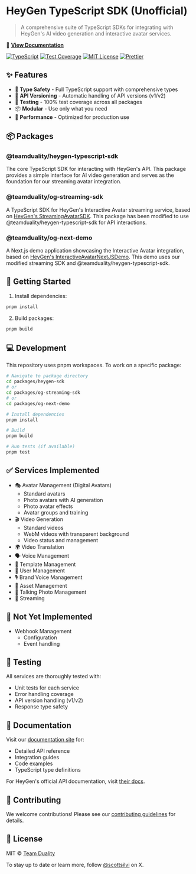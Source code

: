 # HeyGen TypeScript SDK (Unofficial)

> A comprehensive suite of TypeScript SDKs for integrating with HeyGen's AI video generation and interactive avatar services.

🚚 **[View Documentation](https://heygen.teamduality.dev)**

[![TypeScript](https://img.shields.io/badge/TypeScript-5.0-blue.svg)](https://www.typescriptlang.org/)
[![Test Coverage](https://img.shields.io/badge/coverage-100%25-brightgreen.svg)](packages/sdk/coverage)
[![MIT License](https://img.shields.io/badge/license-MIT-blue.svg)](LICENSE)
[![Prettier](https://img.shields.io/badge/prettier-enabled-brightgreen.svg)](https://prettier.io/)

## ✨ Features

- 🎯 **Type Safety** - Full TypeScript support with comprehensive types
- 🔄 **API Versioning** - Automatic handling of API versions (v1/v2)
- 🧪 **Testing** - 100% test coverage across all packages
- 📦 **Modular** - Use only what you need
- 🚀 **Performance** - Optimized for production use

## 📦 Packages

### @teamduality/heygen-typescript-sdk

The core TypeScript SDK for interacting with HeyGen's API. This package provides a simple interface for AI video generation and serves as the foundation for our streaming avatar integration.

### @teamduality/og-streaming-sdk

A TypeScript SDK for HeyGen's Interactive Avatar streaming service, based on [HeyGen's StreamingAvatarSDK](https://github.com/HeyGen-Official/StreamingAvatarSDK). This package has been modified to use @teamduality/heygen-typescript-sdk for API interactions.

### @teamduality/og-next-demo

A Next.js demo application showcasing the Interactive Avatar integration, based on [HeyGen's InteractiveAvatarNextJSDemo](https://github.com/HeyGen-Official/InteractiveAvatarNextJSDemo). This demo uses our modified streaming SDK and @teamduality/heygen-typescript-sdk.

## 🚀 Getting Started

1. Install dependencies:

```bash
pnpm install
```

2. Build packages:

```bash
pnpm build
```

## 💻 Development

This repository uses pnpm workspaces. To work on a specific package:

```bash
# Navigate to package directory
cd packages/heygen-sdk
# or
cd packages/og-streaming-sdk
# or
cd packages/og-next-demo

# Install dependencies
pnpm install

# Build
pnpm build

# Run tests (if available)
pnpm test
```

## ✅ Services Implemented

- 🎭 Avatar Management (Digital Avatars)
  - Standard avatars
  - Photo avatars with AI generation
  - Photo avatar effects
  - Avatar groups and training
- 🎬 Video Generation
  - Standard videos
  - WebM videos with transparent background
  - Video status and management
- 🌍 Video Translation
- 🗣️ Voice Management
- 📝 Template Management
- 👤 User Management
- 🎙️ Brand Voice Management
- 📁 Asset Management
- 📸 Talking Photo Management
- 🔄 Streaming

## 📝 Not Yet Implemented

- Webhook Management
  - Configuration
  - Event handling

## 🧪 Testing

All services are thoroughly tested with:

- Unit tests for each service
- Error handling coverage
- API version handling (v1/v2)
- Response type safety

## 📖 Documentation

Visit our [documentation site](https://heygen.teamduality.dev) for:

- Detailed API reference
- Integration guides
- Code examples
- TypeScript type definitions

For HeyGen's official API documentation, visit [their docs](https://docs.heygen.com).

## 🤝 Contributing

We welcome contributions! Please see our [contributing guidelines](CONTRIBUTING.md) for details.

## 📄 License

MIT © [Team Duality](https://github.com/teamduality)

To stay up to date or learn more, follow [@scottsilvi](https://x.com/scottsilvi) on X.
